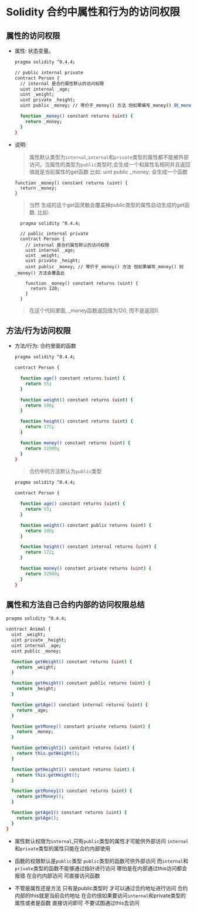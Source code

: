 # Solidity 合约中属性和行为的访问权限

## 属性的访问权限

* 属性: 状态变量。
    
    ```bash
    pragma solidity ^0.4.4;

	// public internal private
	contract Person {
	  // internal 是合约属性默认的访问权限
	  uint internal _age;
	  uint _weight;
	  uint private _height;
	  uint public _money; // 等价于_money() 方法 但如果编写_money() 则_money() 方法会覆盖此

	  function _money() constant returns (uint) {
	    return _money;
	  }
	}
	```
    
* 说明:
  > 属性默认类型为`internal`,`internal`和`private`类型的属性都不能被外部访问，当属性的类型为`public`类型时,会生成一个和属性名相同并且返回值就是当前属性的get函数
    比如: uint public _money;
    会生成一个函数
      
	  function _money() constant returns (uint) {
	  	return _money;
	  }

   >当然 生成的这个get函灵敏会覆盖掉public类型的属性自动生成的get函数.
      比如:

	    pragma solidity ^0.4.4;

		// public internal private
		contract Person {
		  // internal 是合约属性默认的访问权限
		  uint internal _age;
		  uint _weight;
		  uint private _height;
		  uint public _money; // 等价于_money() 方法 但如果编写_money() 则_money() 方法会覆盖此

		  function _money() constant returns (uint) {
		    return 120;
		  }
		}

  >在这个代码里面, _money函数返回值为120, 而不是返回0.
	
## 方法/行为访问权限
    
* 方法/行为: 合约里面的函数

    ```bash
    pragma solidity ^0.4.4;

	contract Person {

	  function age() constant returns (uint) {
	    return 55;
	  }

	  function weight() constant returns (uint) {
	    return 180;
	  }

	  function height() constant returns (uint) {
	    return 172;
	  }

	  function money() constant returns (uint) {
	    return 32000; 
	  }
	}
    ```

    >合约中的方法默认为`public`类型

    ```bash
    pragma solidity ^0.4.4;

	contract Person {

	  function age() constant returns (uint) {
	    return 55;
	  }

	  function weight() constant public returns (uint) {
	    return 180;
	  }

	  function height() constant internal returns (uint) {
	    return 172;
	  }

	  function money() constant private returns (uint) {
	    return 32000;
	  }
	}
    ```



## 属性和方法自己合约内部的访问权限总结


```bash
pragma solidity ^0.4.4;

contract Animal {
  uint _weight;
  uint private _height;
  uint internal _age;
  uint public _money;

  function getWeight() constant returns (uint) {
    return _weight;
  }

  function getHeight() constant public returns (uint) {
    return _height;
  }

  function getAge() constant internal returns (uint) {
    return _age;
  }

  function getMoney() constant private returns (uint) {
    return _money;
  }

  function getWeight1() constant returns (uint) {
    return this.getWeight();
  }

  function getHeight1() constant returns (uint) {
    return this.getHeight();
  }

  function getMoney1() constant returns (uint) {
    return getMoney();
  }

  function getAge1() constant returns (uint) {
    return getAge(); 
  }
}
```

* 属性默认权限为`internal`,只有`public`类型的属性才可能供外部访问 `internal`和`private`类型的属性只能在合约内部使用

* 函数的权限默认是`public`类型 `public`类型的函数可供外部访问 而`internal`和`private`类型的函数不能够通过指针进行访问 哪怕是在内部通过this访问都会报错 在合约内部访问 可直接访问函数

* 不管是属性还是方法 只有是public类型时 才可以通过合约地址进行访问 合约内部的this就是当前合约地址 在合约倍如果要访问`internal`和private类型的属性或者是函数 直接访问即可 不要试图通过this去访问